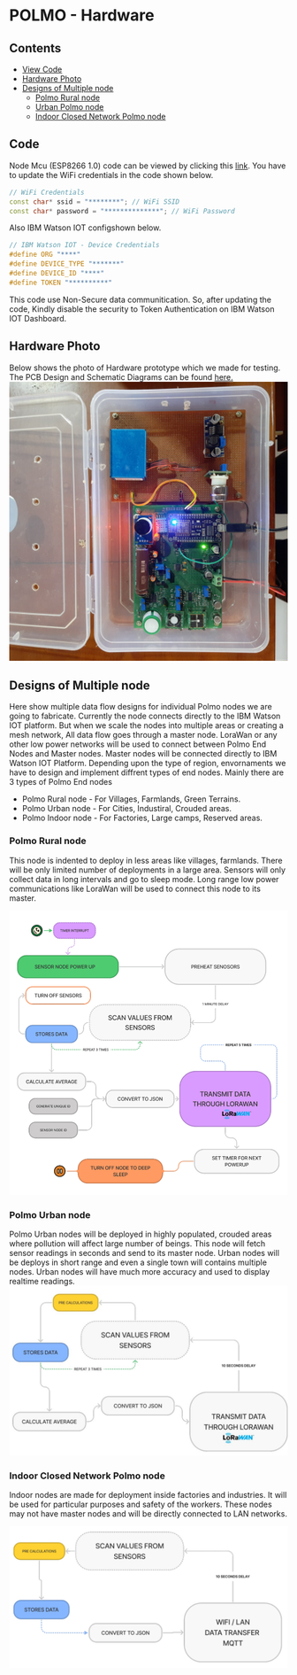 # POLMO - Hardware


## Contents

- [View Code](#code)
- [Hardware Photo](#hardware-photo)
- [Designs of Multiple node](#designs-of-multiple-node)
    - [Polmo Rural node](polmo-rural-node)
    - [Urban Polmo node]()
    - [Indoor Closed Network Polmo node]()


## Code

Node Mcu (ESP8266 1.0) code can be viewed by clicking this [link](./Node%20Mcu%20Code/mqttclient.ino).
You have to update the WiFi credentials in the code shown below.

```cpp
// WiFi Credentials
const char* ssid = "********"; // WiFi SSID
const char* password = "**************"; // WiFi Password
```
Also IBM Watson IOT configshown below.
```cpp
// IBM Watson IOT - Device Credentials
#define ORG "****" 
#define DEVICE_TYPE "*******" 
#define DEVICE_ID "****" 
#define TOKEN "**********" 

```
This code use Non-Secure data communitication. So, after updating the code, Kindly disable the security to Token Authentication on IBM Watson IOT Dashboard.

## Hardware Photo
Below shows the photo of Hardware prototype which we made for testing.
The PCB Design and Schematic Diagrams can be found [here.](/PCB%20Design%20Files)
![Single Node Data flow](./Photos/hardware-prototype.jpg)

## Designs of Multiple node
Here show multiple data flow designs for individual Polmo nodes we are going to fabricate. Currently the node connects directly to the IBM Watson IOT platform. But when we scale the nodes into multiple areas or creating a mesh network, All data flow goes through a master node. LoraWan or any other low power networks will be used to connect between Polmo End Nodes and Master nodes. Master nodes will be connected directly to IBM Watson IOT Platform.
Depending upon the type of region, envornaments we have to design and implement diffrent types of end nodes. Mainly there are 3 types of Polmo End nodes
- Polmo Rural node - For Villages, Farmlands, Green Terrains.
- Polmo Urban node - For Cities, Industiral, Crouded areas.
- Polmo Indoor node - For Factories, Large camps, Reserved areas.

### Polmo Rural node
This node is indented to deploy in less areas like villages, farmlands. There will be only limited number of deployments in a large area. Sensors will only collect data in long intervals and go to sleep mode. Long range low power communications like LoraWan will be used to connect this node to its master.

![Rural node data flow](./../docs/images/Polmo-Rural-DataFlow.jpg)

### Polmo Urban node
Polmo Urban nodes will be deployed in highly populated, crouded areas where pollution will affect large number of beings. This node will fetch sensor readings in seconds and send to its master node. Urban nodes will be deploys in short range and even a single town will contains multiple nodes. Urban nodes will have much more accuracy and used to display realtime readings.
![Urban node data flow](./../docs/images/Polmo-Urban-DataFlow.jpg)


### Indoor Closed Network Polmo node
Indoor nodes are made for deployment inside factories and industries. It will be used for particular purposes and safety of the workers. These nodes may not have master nodes and will be directly connected to LAN networks. 

![Indoor node data flow](./../docs/images/Polmo-Closed-DataFlow.jpg)